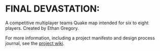 # <h1> FINAL DEVASTATION:
  A competitive multiplayer teams Quake map intended for six to eight players. 
  Created by Ethan Gregory.
  
  For more information, including a project manifesto and design process journal, see the [project wiki](https://github.com/ethanmogreg/quakemap/wiki).
